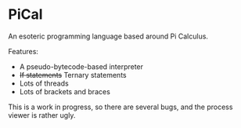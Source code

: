 # PiCal

An esoteric programming language based around Pi Calculus.

Features:
- A pseudo-bytecode-based interpreter
- ~~If statements~~ Ternary statements
- Lots of threads
- Lots of brackets and braces

This is a work in progress, so there are several bugs, and the process viewer is rather ugly.